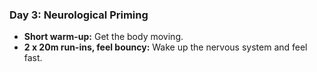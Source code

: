 ### Day 3: Neurological Priming
- **Short warm-up:** Get the body moving.
- **2 x 20m run-ins, feel bouncy:** Wake up the nervous system and feel fast.
